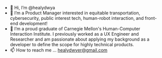 - 👋 Hi, I’m @healydwya
- 👀 I’m a Product Manager interested in equitable transportation, cybersecurity, public interest tech, human-robot interaction, and front-end development!
- 🌱 I’m a proud graduate of Carnegie Mellon's Human-Computer Interaction Institute. I previously worked as a UX Engineer and Researcher and am passionate about applying my background as a developer to define the scope for highly technical products.  
- 📫 How to reach me ... healydwyer@gmail.com

<!---
healydwya/healydwya is a ✨ special ✨ repository because its `README.md` (this file) appears on your GitHub profile.
You can click the Preview link to take a look at your changes.
--->
